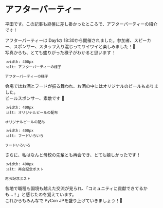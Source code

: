 # アフターパーティー

平田です。この記事も終盤に差し掛かったところで、アフターパーティーの紹介です！

アフターパーティーは Day1の 18:30から開催されました。参加者、スピーカー、スポンサー、スタッフ入り混じってワイワイと楽しみました！🍻  
写真からも、とても盛りがった様子がわかると思います！

```{figure} party_avenue_01.jpeg
:width: 400px
:alt: アフターパーティーの様子

アフターパーティーの様子
```

会場ではお酒とフードが振る舞われ、お酒の中にはオリジナルのビールもありました。  
ビールスポンサー、素敵です 👏

```{figure} party_beer.jpg
:width: 400px
:alt: オリジナルビールの配布

オリジナルビールの配布
```

```{figure} party_foods_02.jpg
:width: 400px
:alt: フードいろいろ

フードいろいろ
```

さらに、私はなんと母校の先輩とも再会でき、とても嬉しかったです！

```{figure} party_2shot.png
:width: 400px
:alt: 再会記念ポスト

再会記念ポスト
```

各地で職種も国境も越えた交流が見られ、「コミュニティに貢献できてるかも…！」と感じたのを覚えています。  
これからもみんなで PyCon JPを盛り上げていきましょう！💪

